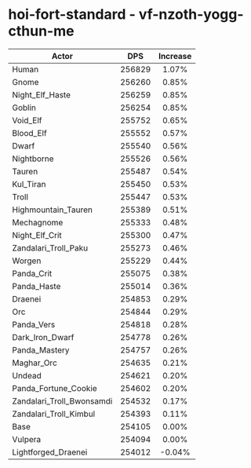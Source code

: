 # hoi-fort-standard - vf-nzoth-yogg-cthun-me
| Actor | DPS | Increase |
|---|:---:|:---:|
|Human|256829|1.07%|
|Gnome|256260|0.85%|
|Night_Elf_Haste|256259|0.85%|
|Goblin|256254|0.85%|
|Void_Elf|255752|0.65%|
|Blood_Elf|255552|0.57%|
|Dwarf|255540|0.56%|
|Nightborne|255526|0.56%|
|Tauren|255487|0.54%|
|Kul_Tiran|255450|0.53%|
|Troll|255447|0.53%|
|Highmountain_Tauren|255389|0.51%|
|Mechagnome|255333|0.48%|
|Night_Elf_Crit|255300|0.47%|
|Zandalari_Troll_Paku|255273|0.46%|
|Worgen|255229|0.44%|
|Panda_Crit|255075|0.38%|
|Panda_Haste|255014|0.36%|
|Draenei|254853|0.29%|
|Orc|254844|0.29%|
|Panda_Vers|254818|0.28%|
|Dark_Iron_Dwarf|254778|0.26%|
|Panda_Mastery|254757|0.26%|
|Maghar_Orc|254635|0.21%|
|Undead|254621|0.20%|
|Panda_Fortune_Cookie|254602|0.20%|
|Zandalari_Troll_Bwonsamdi|254532|0.17%|
|Zandalari_Troll_Kimbul|254393|0.11%|
|Base|254105|0.00%|
|Vulpera|254094|0.00%|
|Lightforged_Draenei|254012|-0.04%|
